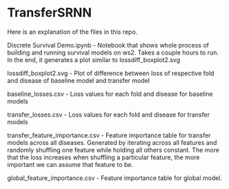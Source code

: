 # TransferSRNN

Here is an explanation of the files in this repo.

Discrete Survival Demo.ipynb - Notebook that shows whole process of building and running survival models on ws2. Takes a couple hours to run. In the end, it generates a plot similar to lossdiff_boxplot2.svg

lossdiff_boxplot2.svg - Plot of difference between loss of respective fold and disease of baseline model and transfer model

baseline_losses.csv - Loss values for each fold and disease for baseline models

transfer_losses.csv - Loss values for each fold and disease for transfer models

transfer_feature_importance.csv - Feature importance table for transfer models across all diseases. Generated by iterating across all features and randomly shuffling one feature while holding all others constant. The more that the loss increases when shuffling a particular feature, the more important we can assume that feature to be.

global_feature_importance.csv - Feature importance table for global model.
